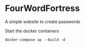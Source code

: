 # FourWordFortress
A simple website to create passwords

Start the docker containers
```
docker-compose up --build -d
```
